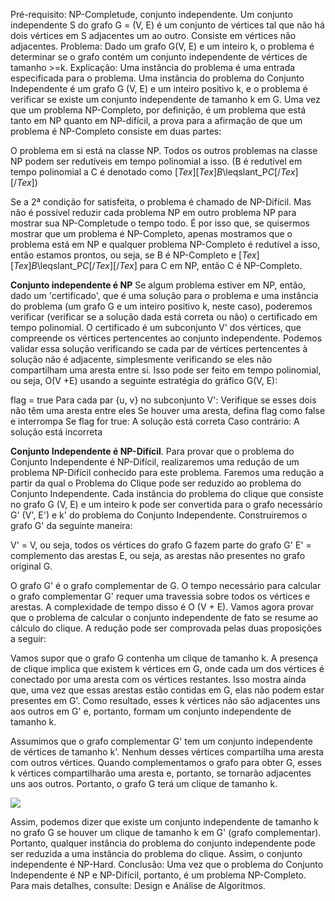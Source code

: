 Pré-requisito: NP-Completude, conjunto independente. Um conjunto independente S do grafo G = (V, E) é um conjunto de vértices tal que não há dois vértices em S adjacentes um ao outro. Consiste em vértices não adjacentes. Problema: Dado um grafo G(V, E) e um inteiro k, o problema é determinar se o grafo contém um conjunto independente de vértices de tamanho >=k. Explicação: Uma instância do problema é uma entrada especificada para o problema. Uma instância do problema do Conjunto Independente é um grafo G (V, E) e um inteiro positivo k, e o problema é verificar se existe um conjunto independente de tamanho k em G. Uma vez que um problema NP-Completo, por definição, é um problema que está tanto em NP quanto em NP-difícil, a prova para a afirmação de que um problema é NP-Completo consiste em duas partes:

O problema em si está na classe NP.
Todos os outros problemas na classe NP podem ser redutíveis em tempo polinomial a isso. (B é redutível em tempo polinomial a C é denotado como $[Tex][Tex]B$\leqslant_P$C[/Tex][/Tex])$

Se a 2ª condição for satisfeita, o problema é chamado de NP-Difícil. Mas não é possível reduzir cada problema NP em outro problema NP para mostrar sua NP-Completude o tempo todo. É por isso que, se quisermos mostrar que um problema é NP-Completo, apenas mostramos que o problema está em NP e qualquer problema NP-Completo é redutível a isso, então estamos prontos, ou seja, se B é NP-Completo e $[Tex][Tex]B$\leqslant_P$C[/Tex][/Tex]$ para C em NP, então C é NP-Completo.      

**Conjunto independente é NP** Se algum problema estiver em NP, então, dado um 'certificado', que é uma solução para o problema e uma instância do problema (um grafo G e um inteiro positivo k, neste caso), poderemos verificar (verificar se a solução dada está correta ou não) o certificado em tempo polinomial. O certificado é um subconjunto V' dos vértices, que compreende os vértices pertencentes ao conjunto independente. Podemos validar essa solução verificando se cada par de vértices pertencentes à solução não é adjacente, simplesmente verificando se eles não compartilham uma aresta entre si. Isso pode ser feito em tempo polinomial, ou seja, O(V +E) usando a seguinte estratégia do gráfico G(V, E):

flag = true Para cada par {u, v} no subconjunto V':
Verifique se esses dois não têm uma aresta entre eles
Se houver uma aresta, defina flag como false e interrompa
Se flag for true:
A solução está correta
Caso contrário:
A solução está incorreta

**Conjunto Independente é NP-Difícil**. Para provar que o problema do Conjunto Independente é NP-Difícil, realizaremos uma redução de um problema NP-Difícil conhecido para este problema. Faremos uma redução a partir da qual o Problema do Clique pode ser reduzido ao problema do Conjunto Independente. Cada instância do problema do clique que consiste no grafo G (V, E) e um inteiro k pode ser convertida para o grafo necessário G' (V', E') e k' do problema do Conjunto Independente. Construiremos o grafo G' da seguinte maneira:

V' = V, ou seja, todos os vértices do grafo G fazem parte do grafo G'
E' = complemento das arestas E, ou seja, as arestas não presentes no grafo original G. 

O grafo G' é o grafo complementar de G. O tempo necessário para calcular o grafo complementar G' requer uma travessia sobre todos os vértices e arestas. A complexidade de tempo disso é O (V + E). Vamos agora provar que o problema de calcular o conjunto independente de fato se resume ao cálculo do clique. A redução pode ser comprovada pelas duas proposições a seguir:

Vamos supor que o grafo G contenha um clique de tamanho k. A presença de clique implica que existem k vértices em G, onde cada um dos vértices é conectado por uma aresta com os vértices restantes. Isso mostra ainda que, uma vez que essas arestas estão contidas em G, elas não podem estar presentes em G'. Como resultado, esses k vértices não são adjacentes uns aos outros em G' e, portanto, formam um conjunto independente de tamanho k.

Assumimos que o grafo complementar G' tem um conjunto independente de vértices de tamanho k'. Nenhum desses vértices compartilha uma aresta com outros vértices. Quando complementamos o grafo para obter G, esses k vértices compartilharão uma aresta e, portanto, se tornarão adjacentes uns aos outros. Portanto, o grafo G terá um clique de tamanho k.

![](https://media.geeksforgeeks.org/wp-content/uploads/20200514155250/Copy-of-Untitled-Diagram-2.jpg)

Assim, podemos dizer que existe um conjunto independente de tamanho k no grafo G se houver um clique de tamanho k em G' (grafo complementar). Portanto, qualquer instância do problema do conjunto independente pode ser reduzida a uma instância do problema do clique. Assim, o conjunto independente é NP-Hard. Conclusão: Uma vez que o problema do Conjunto Independente é NP e NP-Difícil, portanto, é um problema NP-Completo.
Para mais detalhes, consulte: Design e Análise de Algoritmos.

